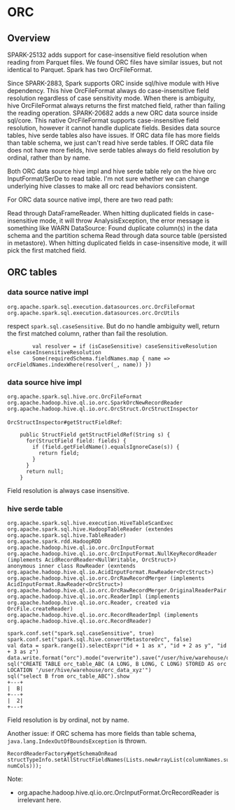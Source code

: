 # ORC

## Overview
SPARK-25132 adds support for case-insensitive field resolution when reading from Parquet files. We found ORC files have similar issues, but not identical to Parquet. Spark has two OrcFileFormat.

Since SPARK-2883, Spark supports ORC inside sql/hive module with Hive dependency. This hive OrcFileFormat always do case-insensitive field resolution regardless of case sensitivity mode. When there is ambiguity, hive OrcFileFormat always returns the first matched field, rather than failing the reading operation.
SPARK-20682 adds a new ORC data source inside sql/core. This native OrcFileFormat supports case-insensitive field resolution, however it cannot handle duplicate fields.
Besides data source tables, hive serde tables also have issues. If ORC data file has more fields than table schema, we just can't read hive serde tables. If ORC data file does not have more fields, hive serde tables always do field resolution by ordinal, rather than by name.

Both ORC data source hive impl and hive serde table rely on the hive orc InputFormat/SerDe to read table. I'm not sure whether we can change underlying hive classes to make all orc read behaviors consistent.

For ORC data source native impl, there are two read path:

Read through DataFrameReader. When hitting duplicated fields in case-insensitive mode, it will throw AnalysisException, the error message is something like WARN DataSource: Found duplicate column(s) in the data schema and the partition schema
Read through data source table (persisted in metastore). When hitting duplicated fields in case-insensitive mode, it will pick the first matched field.

## ORC tables

### data source native impl
```
org.apache.spark.sql.execution.datasources.orc.OrcFileFormat
org.apache.spark.sql.execution.datasources.orc.OrcUtils
```

respect `spark.sql.caseSensitive`. But do no handle ambiguity well, return the first matched column, rather than fail the resolution.

```
        val resolver = if (isCaseSensitive) caseSensitiveResolution else caseInsensitiveResolution
        Some(requiredSchema.fieldNames.map { name => orcFieldNames.indexWhere(resolver(_, name)) })
```

### data source hive impl
```
org.apache.spark.sql.hive.orc.OrcFileFormat
org.apache.hadoop.hive.ql.io.orc.SparkOrcNewRecordReader
org.apache.hadoop.hive.ql.io.orc.OrcStruct.OrcStructInspector
```

`OrcStructInspector#getStructFieldRef`:

```
    public StructField getStructFieldRef(String s) {
      for(StructField field: fields) {
        if (field.getFieldName().equalsIgnoreCase(s)) {
          return field;
        }
      }
      return null;
    }
```

Field resolution is always case insensitive.

### hive serde table

```
org.apache.spark.sql.hive.execution.HiveTableScanExec
org.apache.spark.sql.hive.HadoopTableReader (extendes org.apache.spark.sql.hive.TableReader)
org.apache.spark.rdd.HadoopRDD
org.apache.hadoop.hive.ql.io.orc.OrcInputFormat
org.apache.hadoop.hive.ql.io.orc.OrcInputFormat.NullKeyRecordReader (implements AcidRecordReader<NullWritable, OrcStruct>)
anonymous inner class RowReader (exntends org.apache.hadoop.hive.ql.io.AcidInputFormat.RowReader<OrcStruct>)
org.apache.hadoop.hive.ql.io.orc.OrcRawRecordMerger (implements AcidInputFormat.RawReader<OrcStruct>)
org.apache.hadoop.hive.ql.io.orc.OrcRawRecordMerger.OriginalReaderPair
org.apache.hadoop.hive.ql.io.orc.ReaderImpl (implements org.apache.hadoop.hive.ql.io.orc.Reader, created via OrcFile.createReader)
org.apache.hadoop.hive.ql.io.orc.RecordReaderImpl (implements org.apache.hadoop.hive.ql.io.orc.RecordReader)
```

```
spark.conf.set("spark.sql.caseSensitive", true)
spark.conf.set("spark.sql.hive.convertMetastoreOrc", false)
val data = spark.range(1).selectExpr("id + 1 as x", "id + 2 as y", "id + 3 as z")
data.write.format("orc").mode("overwrite").save("/user/hive/warehouse/orc_data_xyz")
sql("CREATE TABLE orc_table_ABC (A LONG, B LONG, C LONG) STORED AS orc LOCATION '/user/hive/warehouse/orc_data_xyz'")
sql("select B from orc_table_ABC").show
+---+
|  B|
+---+
|  2|
+---+
```

Field resolution is by ordinal, not by name.


Another issue: if ORC schema has more fields than table schema, `java.lang.IndexOutOfBoundsException` is thrown.

```
RecordReaderFactory#getSchemaOnRead
structTypeInfo.setAllStructFieldNames(Lists.newArrayList(columnNames.subList(0, numCols)));
```

Note:

* org.apache.hadoop.hive.ql.io.orc.OrcInputFormat.OrcRecordReader is irrelevant here.

